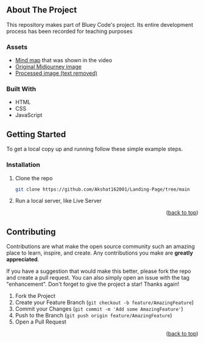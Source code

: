 
<!-- ABOUT THE PROJECT -->
## About The Project


This repository makes part of Bluey Code's project. Its entire development process has been recorded for teaching purposes

### Assets

* <a href="https://whimsical.com/ai-generated-landing-page-bluey-code-Bncm2AD8Hi2U19VD6Bv3AN">Mind map</a> that was shown in the video
* <a href="./images/raw.png">Original Midjourney image</a>
* <a href="./images/background.webp">Processed image (text removed)</a>

### Built With

* HTML
* CSS
* JavaScript



<!-- GETTING STARTED -->
## Getting Started

To get a local copy up and running follow these simple example steps.

### Installation

1. Clone the repo
   ```sh
   git clone https://github.com/Akshat162001/Landing-Page/tree/main
   ```
2. Run a local server, like Live Server

<p align="right">(<a href="#readme-top">back to top</a>)</p>



<!-- CONTRIBUTING -->
## Contributing

Contributions are what make the open source community such an amazing place to learn, inspire, and create. Any contributions you make are **greatly appreciated**.

If you have a suggestion that would make this better, please fork the repo and create a pull request. You can also simply open an issue with the tag "enhancement".
Don't forget to give the project a star! Thanks again!

1. Fork the Project
2. Create your Feature Branch (`git checkout -b feature/AmazingFeature`)
3. Commit your Changes (`git commit -m 'Add some AmazingFeature'`)
4. Push to the Branch (`git push origin feature/AmazingFeature`)
5. Open a Pull Request

<p align="right">(<a href="#readme-top">back to top</a>)</p>